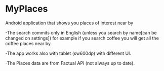 # MyPlaces
Android application that shows you places of interest near by

-The search commits only in English (unless you search by name[can be changed on settings]) for example if you search coffee you will get all the coffee places near by.

-The app works also with tablet (sw600dp) with different UI.

-The Places data are from Factual API (not always up to date).
